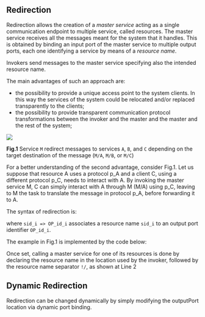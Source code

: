 ## Redirection

Redirection allows the creation of a *master service* acting as a single communication endpoint to multiple service, called resources. The master service receives all the messages meant for the system that it handles. This is obtained by binding an input port of the master service to multiple output ports, each one identifying a service by means of a *resource name*.

Invokers send messages to the master service specifying also the intended resource name. 

The main advantages of such an approach are:

- the possibility to provide a unique access point to the system clients. In this way the services of the system could be relocated and/or replaced transparently to the clients;
- the possibility to provide transparent communication protocol transformations between the invoker and the master and the master and the rest of the system;

<div class="doc_image">
	<img src="content/documentation/architectural_composition/img/redirection_1.jpg" />
	<p><b>Fig.1</b> Service <code>M</code> redirect messages to services <code>A</code>, <code>B</code>, and <code>C</code> depending on the target destination of the message (<code>M/A</code>, <code>M/B</code>, or <code>M/C</code>)</p>
</div>

For a better understanding of the second advantage, consider Fig.1. Let us suppose that resource A uses a protocol p\_A and a client C, using a different protocol p\_C, needs to interact with A. By invoking the master service M, C can simply interact with A through M (M/A) using p\_C, leaving to M the task to translate the message in protocol p\_A, before forwarding it to A.

The syntax of redirection is:

<div class="syntax" src="syntax_redirection_1.ol"></div>

where `sid_i => OP_id_i` associates a resource name `sid_i` to an output port identifier `OP_id_i`.

The example in Fig.1 is implemented by the code below:

<div class="code" src="redirection_1.ol"></div>

Once set, calling a master service for one of its resources is done by declaring the resource name in the location used by the invoker, followed by the resource name separator `!/`, as shown at Line 2

<div class="code" src="redirection_2.ol"></div>

## Dynamic Redirection

Redirection can be changed dynamically by simply modifying the outputPort location via dynamic port binding.

<div class="code" src="redirection_3.ol"></div>